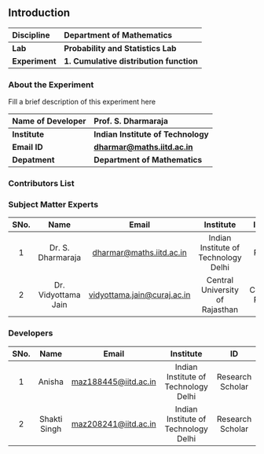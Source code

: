 ## Introduction


<b>Discipline | <b>Department of Mathematics 
:--|:--|
<b> Lab | <b> Probability and Statistics Lab
<b> Experiment|     <b> 1. Cumulative distribution function

### About the Experiment 

Fill a brief description of this experiment here

<b>Name of Developer | <b> Prof. S. Dharmaraja 
:--|:--|
<b> Institute| <b> Indian Institute of Technology 
<b> Email ID|     <b>  dharmar@maths.iitd.ac.in 
<b> Depatment |     <b> Department of Mathematics   

### Contributors List

<!-- Remove all lines above this line before making changes to the file -->
### Subject Matter Experts
| SNo. | Name | Email | Institute | ID |
| :---: | :---: | :---: | :---: | :---: |
| 1 | Dr. S. Dharmaraja | dharmar@maths.iitd.ac.in | Indian Institute of Technology Delhi | PI |
| 2 | Dr. Vidyottama Jain | vidyottama.jain@curaj.ac.in | Central University of Rajasthan | Co-PI |



### Developers
| SNo. | Name | Email | Institute | ID |
| :---: | :---: | :---: | :---: | :---: |
| 1 | Anisha | maz188445@iitd.ac.in | Indian Institute of Technology Delhi | Research Scholar |
| 2 | Shakti Singh | maz208241@iitd.ac.in | Indian Institute of Technology Delhi | Research Scholar |


